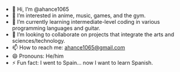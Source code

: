 - 👋 Hi, I’m @ahance1065
- 👀 I’m interested in anime, music, games, and the gym.
- 🌱 I’m currently learning intermediate-level coding in various programming languages and guitar.
- 💞️ I’m looking to collaborate on projects that integrate the arts and sciences/technology.
- 📫 How to reach me: ahance1065@gmail.com
- 😄 Pronouns: He/him
- ⚡ Fun fact: I went to Spain... now I want to learn Spanish.

<!---
ahance1065/ahance1065 is a ✨ special ✨ repository because its `README.md` (this file) appears on your GitHub profile.
You can click the Preview link to take a look at your changes.
--->
